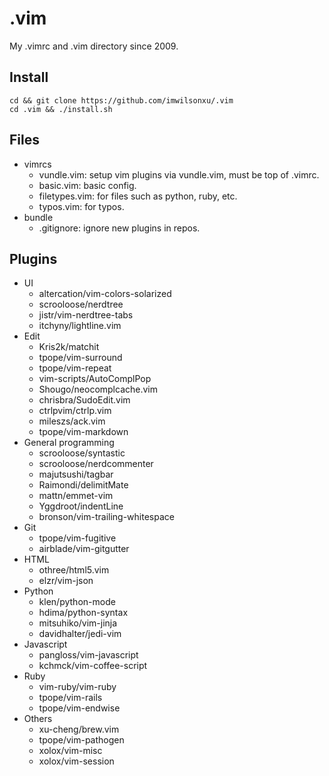 # .vim

My .vimrc and .vim directory since 2009.

## Install

    cd && git clone https://github.com/imwilsonxu/.vim
    cd .vim && ./install.sh

## Files

* vimrcs
    * vundle.vim: setup vim plugins via vundle.vim, must be top of .vimrc.
    * basic.vim: basic config.
    * filetypes.vim: for files such as python, ruby, etc.
    * typos.vim: for typos.
* bundle
    * .gitignore: ignore new plugins in repos.

## Plugins

* UI
    * altercation/vim-colors-solarized
    * scrooloose/nerdtree
    * jistr/vim-nerdtree-tabs
    * itchyny/lightline.vim
* Edit
    * Kris2k/matchit
    * tpope/vim-surround
    * tpope/vim-repeat
    * vim-scripts/AutoComplPop
    * Shougo/neocomplcache.vim
    * chrisbra/SudoEdit.vim
    * ctrlpvim/ctrlp.vim
    * mileszs/ack.vim
    * tpope/vim-markdown
* General programming
    * scrooloose/syntastic
    * scrooloose/nerdcommenter
    * majutsushi/tagbar
    * Raimondi/delimitMate
    * mattn/emmet-vim
	* Yggdroot/indentLine
    * bronson/vim-trailing-whitespace
* Git
    * tpope/vim-fugitive
    * airblade/vim-gitgutter
* HTML
    * othree/html5.vim
    * elzr/vim-json
* Python
    * klen/python-mode
    * hdima/python-syntax
    * mitsuhiko/vim-jinja
    * davidhalter/jedi-vim
* Javascript
    * pangloss/vim-javascript
    * kchmck/vim-coffee-script
* Ruby
    * vim-ruby/vim-ruby
    * tpope/vim-rails
    * tpope/vim-endwise
* Others
    * xu-cheng/brew.vim
    * tpope/vim-pathogen
    * xolox/vim-misc
    * xolox/vim-session
